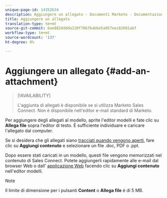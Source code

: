 ```yaml
---
unique-page-id: 14352634
description: Aggiungere un allegato - Documenti Marketo - Documentazione prodotto
title: Aggiungere un allegato
translation-type: tm+mt
source-git-commit: 6ae882dddda220f7067babbe5a057eec82601abf
workflow-type: tm+mt
source-wordcount: '137'
ht-degree: 0%

---
```



# Aggiungere un allegato {#add-an-attachment}

>[!AVAILABILITY]
>
>L&#39;aggiunta di allegati è disponibile se si utilizza Marketo Sales Connect. Non è disponibile nell&#39;editor e-mail standard di Marketo.

Per aggiungere degli allegati al modello, aprite l&#39;editor modelli e fate clic su **Allega file** sopra l&#39;editor di testo. È sufficiente individuare e caricare l&#39;allegato dal computer.

Se si desidera che gli allegati siano [tracciati quando vengono aperti](/help/marketo/product-docs/marketo-sales-connect/email/common-tracking-questions/how-to-track-your-email-attachments.md), fare clic su **Aggiungi contenuto** e selezionare un file .doc, PDF o .ppt.

Dopo essere stati caricati in un modello, questi file vengono memorizzati nel contenuto di Sales Connect. Potete aggiungerli rapidamente alle e-mail dal browser Web o dall&#39; [applicazione Web](https://toutapp.com/login) facendo clic su **Aggiungi contenuto** nell&#39;editor modelli.

>[!NOTE]
>
>Il limite di dimensione per i pulsanti **Content** o **Allega file** è di 5 MB.
